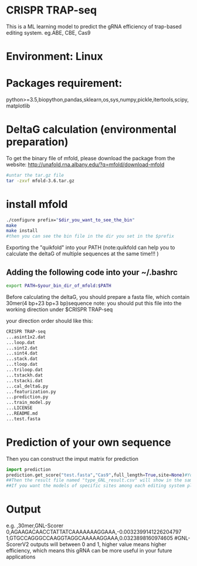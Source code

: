 # CRISPR TRAP-seq
This is a ML learning model to predict the gRNA efficiency  of trap-based editing system. eg.ABE, CBE, Cas9

# Environment: Linux
# Packages requirement: 
python>=3.5,biopython,pandas,sklearn,os,sys,numpy,pickle,itertools,scipy,matplotlib
# DeltaG calculation (environmental preparation)

To get the binary file of mfold, please download the package from the website: http://unafold.rna.albany.edu/?q=mfold/download-mfold

```bash
#untar the tar.gz file
tar -zxvf mfold-3.6.tar.gz
```
# install mfold

```bash
./configure prefix="$dir_you_want_to_see_the_bin"
make
make install
#then you can see the bin file in the dir you set in the $prefix
```
Exporting the "quikfold" into your PATH (note:quikfold can help you to calculate the deltaG of multiple sequences at the same time!!! )

## Adding the following code into your ~/.bashrc

```bash
export PATH=$your_bin_dir_of_mfold:$PATH
```

Before calculating the deltaG, you should prepare a fasta file, which contain 30mer(4 bp+23 bp+3 bp)sequence
note: you should put this file into the working direction under $CRISPR TRAP-seq

your direction order should like this:

```bash
CRISPR TRAP-seq
...asint1x2.dat
...loop.dat
...sint2.dat
...sint4.dat
...stack.dat
...tloop.dat
...triloop.dat
...tstackh.dat
...tstacki.dat
...cal_deltaG.py
...featurization.py
...prediction.py
...train_model.py
...LICENSE
...README.md
...test.fasta
```
# Prediction of your own sequence
Then you can construct the imput matrix for prediction

```python
import prediction
prediction.get_score("test.fasta","Cas9",full_length=True,site=None)#You can replace $test.fasta by your own fasta file with 30mer sequence meed the standard of 30mer(4 bp+23 bp+3 bp) you want to predict.
##Then the result file named "type_GNL_result.csv" will show in the same direction of prediction.py file
##If you want the models of specific sites among each editing system please send the email to luoyonglun@genomics.cn.
```
# Output
e.g.
,30mer,GNL-Scorer
0,AGAAGACAACCTATTATCAAAAAAAGGAAA,-0.0032399141226204797
1,GTGCCAGGGCCAAGGTAGGCAAAAAGGAAA,0.0323898160974605
#GNL-ScorerV2 outputs will between 0 and 1, higher value means higher efficiency, which means this gRNA can be more useful in your future applications
```
